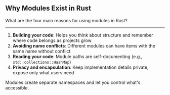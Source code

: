## Why Modules Exist in Rust

What are the four main reasons for using modules in Rust?

---

1. **Building your code**: Helps you think about structure and remember where code belongs as projects grow
2. **Avoiding name conflicts**: Different modules can have items with the same name without conflict
3. **Reading your code**: Module paths are self-documenting (e.g., `std::collections::HashMap`)
4. **Privacy and encapsulation**: Keep implementation details private, expose only what users need

Modules create separate namespaces and let you control what's accessible.

